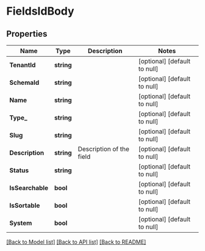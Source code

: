 # FieldsIdBody

## Properties
Name | Type | Description | Notes
------------ | ------------- | ------------- | -------------
**TenantId** | **string** |  | [optional] [default to null]
**SchemaId** | **string** |  | [optional] [default to null]
**Name** | **string** |  | [optional] [default to null]
**Type_** | **string** |  | [optional] [default to null]
**Slug** | **string** |  | [optional] [default to null]
**Description** | **string** | Description of the field | [optional] [default to null]
**Status** | **string** |  | [optional] [default to null]
**IsSearchable** | **bool** |  | [optional] [default to null]
**IsSortable** | **bool** |  | [optional] [default to null]
**System** | **bool** |  | [optional] [default to null]

[[Back to Model list]](../README.md#documentation-for-models) [[Back to API list]](../README.md#documentation-for-api-endpoints) [[Back to README]](../README.md)

